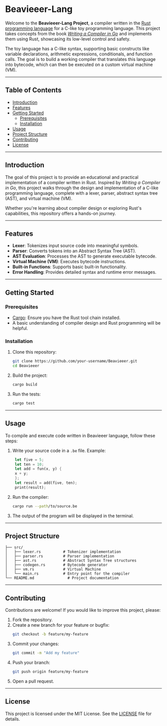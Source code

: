# Beavieeer-Lang

Welcome to the **Beavieeer-Lang Project**, a compiler written in the [Rust programming language](https://www.rust-lang.org/) for a C-like toy programming language. This project takes concepts from the book [*Writing a Compiler in Go*](https://compilerbook.com/) and implements them using Rust, showcasing its low-level control and safety.

The toy language has a C-like syntax, supporting basic constructs like variable declarations, arithmetic expressions, conditionals, and function calls. The goal is to build a working compiler that translates this language into bytecode, which can then be executed on a custom virtual machine (VM).

---

## Table of Contents

- [Introduction](#introduction)
- [Features](#features)
- [Getting Started](#getting-started)
  - [Prerequisites](#prerequisites)
  - [Installation](#installation)
- [Usage](#usage)
- [Project Structure](#project-structure)
- [Contributing](#contributing)
- [License](#license)

---

## Introduction

The goal of this project is to provide an educational and practical implementation of a compiler written in Rust. Inspired by *Writing a Compiler in Go*, this project walks through the design and implementation of a C-like programming language, complete with a lexer, parser, abstract syntax tree (AST), and virtual machine (VM).

Whether you're learning about compiler design or exploring Rust's capabilities, this repository offers a hands-on journey.

---

## Features

- **Lexer**: Tokenizes input source code into meaningful symbols.
- **Parser**: Converts tokens into an Abstract Syntax Tree (AST).
- **AST Evaluation**: Processes the AST to generate executable bytecode.
- **Virtual Machine (VM)**: Executes bytecode instructions.
- **Built-in Functions**: Supports basic built-in functionality.
- **Error Handling**: Provides detailed syntax and runtime error messages.

---

## Getting Started

### Prerequisites

- [Cargo](https://doc.rust-lang.org/cargo/getting-started/installation.html): Ensure you have the Rust tool chain installed.
- A basic understanding of compiler design and Rust programming will be helpful.

### Installation

1. Clone this repository:
   ```bash
   git clone https://github.com/your-username/Beavieeer.git
   cd Beavieeer 
   ```
2. Build the project:
   ```bash
   cargo build
   ```
3. Run the tests:
   ```bash
   cargo test 
   ```

---

## Usage

To compile and execute code written in Beavieeer language, follow these steps:

1. Write your source code in a `.be` file. Example:
   ```Rust
    let five = 5;
    let ten = 10;
    let add = fun(x, y) {
    x + y;
    };
    let result = add(five, ten);
    print(result);
   ```

2. Run the compiler:
   ```bash
   cargo run --path/to/source.be
   ```

3. The output of the program will be displayed in the terminal.

---

## Project Structure

```
├── src/
│   ├── lexer.rs          # Tokenizer implementation
│   ├── parser.rs         # Parser implementation
│   ├── ast.rs            # Abstract Syntax Tree structures
│   ├── codegen.rs        # Bytecode generator
│   ├── vm.rs             # Virtual Machine
│   └── main.rs           # Entry point for the compiler
└── README.md               # Project documentation
```

---

## Contributing

Contributions are welcome! If you would like to improve this project, please:

1. Fork the repository.
2. Create a new branch for your feature or bugfix:
   ```bash
   git checkout -b feature/my-feature
   ```
3. Commit your changes:
   ```bash
   git commit -m "Add my feature"
   ```
4. Push your branch:
   ```bash
   git push origin feature/my-feature
   ```
5. Open a pull request.

---

## License

This project is licensed under the MIT License. See the [LICENSE](LICENSE) file for details.
